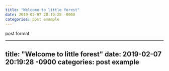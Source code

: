 ```yaml
---
title: "Welcome to little forest"
date: 2019-02-07 20:19:28 -0900
categories: post example
---
```

post format

---
title: "Welcome to little forest"
date: 2019-02-07 20:19:28 -0900
categories: post example
---
